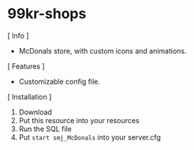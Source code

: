 # 99kr-shops

[ Info ]

- McDonals store, with custom icons and animations.

[ Features ]

- Customizable config file.

[ Installation ]

1. Download
2. Put this resource into your resources
3. Run the SQL file
4. Put `start smj_McDonals` into your server.cfg


